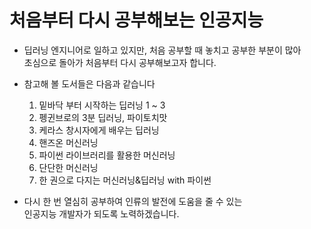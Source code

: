 # 처음부터 다시 공부해보는 인공지능
  - 딥러닝 엔지니어로 일하고 있지만, 처음 공부할 때 놓치고 공부한 부분이 많아  
    초심으로 돌아가 처음부터 다시 공부해보고자 합니다.
  - 참고해 볼 도서들은 다음과 같습니다
    1. 밑바닥 부터 시작하는 딥러닝 1 ~ 3  
    2. 펭귄브로의 3분 딥러닝, 파이토치맛  
    3. 케라스 창시자에게 배우는 딥러닝  
    4. 핸즈온 머신러닝  
    5. 파이썬 라이브러리를 활용한 머신러닝  
    6. 단단한 머신러닝  
    7. 한 권으로 다지는 머신러닝&딥러닝 with 파이썬  
    
  - 다시 한 번 열심히 공부하여 인류의 발전에 도움을 줄 수 있는  
    인공지능 개발자가 되도록 노력하겠습니다.